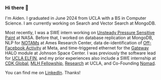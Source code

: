 ### Hi there 👋

I'm Aiden. I graduated in June 2024 from UCLA with a BS in Computer Science. I am currently working on Search and Vector Search at MongoDB.

Most recently, I was a SWE intern working on [Unsteady Pressure Sensitive Paint](https://www.nasa.gov/feature/unsteady-pressure-sensitive-paint-application-on-nasa-s-space-launch-system-at-nasa-ames) at NASA.
Before that, I worked on database replication at MongoDB, NLP for [NOTAMs](https://www.notams.faa.gov/) at Ames Research Center, data de-identification of [Off-Facebook Activity](https://engineering.fb.com/2019/08/20/data-infrastructure/off-facebook-activity/) at Meta, and time-triggered ethernet for the [Gateway](https://www.nasa.gov/gateway/overview) HALO module at Johnson Space Center. I was previously the software lead for [UCLA ELFIN](https://elfin.igpp.ucla.edu/), and my prior experiences also include a SWE internship at [CDK Global](https://www.cdkglobal.com/), [MLH Fellowship](https://fellowship.mlh.io/), [Research](https://www.cjkimlab.ucla.edu/) at UCLA, and Co-Founding [Nomad](https://www.linkedin.com/company/vhomesgroup).

You can find me on [LinkedIn](https://www.linkedin.com/in/aidenszeto/). Thanks! 
